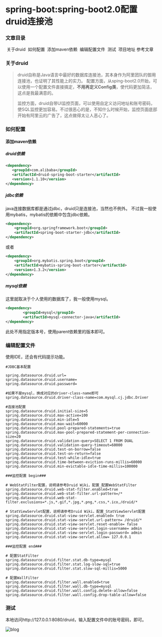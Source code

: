 # spring-boot:spring-boot2.0配置druid连接池

### 文章目录

​	关于druid
​	如何配置
​		添加maven依赖
​		编辑配置文件
​		测试
​	项目地址
​	参考文章

### 关于druid

> druid自称是Java语言中最好的数据库连接池，其本身作为阿里团队的御用连接池，也证明了其性能上的实力。
> 配置方面，从sping-boot2.0开始，可以使用一个配置文件直接搞定，**不用再定义Config类**，使代码更加简洁，这点是我最满意的。
>
> 监控方面，druid自带UI监控页面，可以使用自定义访问地址和账号密码，使SQL监控更加容易。不过很恶心的是，不知什么时候开始，监控页面底部开始有阿里云的广告了，这点做得太让人恶心了。



### 如何配置

#### 添加maven依赖

##### druid依赖

```xml
<dependency>
   <groupId>com.alibaba</groupId>
   <artifactId>druid-spring-boot-starter</artifactId>
   <version>1.1.10</version>
</dependency>
```

##### jdbc依赖

java连接数据库都是通过jdbc，druid只是连接池，当然也不例外。
不过我一般使用mybatis，mybatis的依赖中包含jdbc依赖。

```xml
<dependency>
    <groupId>org.springframework.boot</groupId>
    <artifactId>spring-boot-starter-jdbc</artifactId>
</dependency>
```

或者

```xml
<dependency>
    <groupId>org.mybatis.spring.boot</groupId>
    <artifactId>mybatis-spring-boot-starter</artifactId>
    <version>1.3.2</version>
</dependency>
```
##### mysql依赖

这里就取决于个人使用的数据库了，我一般使用mysql。

```xml
<dependency>
		<groupId>mysql</groupId>
		<artifactId>mysql-connector-java</artifactId>
</dependency>
```

此处不用指定版本号，使用parent依赖里的版本即可。

### 编辑配置文件

使用IDE，还会有代码提示功能。

```properties
#JDBC基本配置

spring.datasource.druid.url=
spring.datasource.druid.username=
spring.datasource.druid.password=

#如果不是mysql，换成对应的driver-class-name即可
spring.datasource.druid.driver-class-name=com.mysql.cj.jdbc.Driver

#连接池配置
spring.datasource.druid.initial-size=5
spring.datasource.druid.max-active=100
spring.datasource.druid.min-idle=5
spring.datasource.druid.max-wait=60000
spring.datasource.druid.pool-prepared-statements=true
spring.datasource.druid.max-pool-prepared-statement-per-connection-size=20
spring.datasource.druid.validation-query=SELECT 1 FROM DUAL
spring.datasource.druid.validation-query-timeout=60000
spring.datasource.druid.test-on-borrow=false
spring.datasource.druid.test-on-return=false
spring.datasource.druid.test-while-idle=true
spring.datasource.druid.time-between-eviction-runs-millis=60000
spring.datasource.druid.min-evictable-idle-time-millis=100000

###监控配置 begin###

# WebStatFilter配置，说明请参考Druid Wiki，配置_配置WebStatFilter
spring.datasource.druid.web-stat-filter.enabled=true
spring.datasource.druid.web-stat-filter.url-pattern=/*
spring.datasource.druid.web-stat-filter.exclusions=*.js,*.gif,*.jpg,*.png,*.css,*.ico,/druid/*

# StatViewServlet配置，说明请参考Druid Wiki，配置_StatViewServlet配置
spring.datasource.druid.stat-view-servlet.enabled= true
spring.datasource.druid.stat-view-servlet.url-pattern= /druid/*
spring.datasource.druid.stat-view-servlet.reset-enable= false
spring.datasource.druid.stat-view-servlet.login-username= admin
spring.datasource.druid.stat-view-servlet.login-password= admin
spring.datasource.druid.stat-view-servlet.allow= 127.0.0.1

###监控配置 end###

# 配置StatFilter
spring.datasource.druid.filter.stat.db-type=mysql
spring.datasource.druid.filter.stat.log-slow-sql=true
spring.datasource.druid.filter.stat.slow-sql-millis=5000

# 配置WallFilter
spring.datasource.druid.filter.wall.enabled=true
spring.datasource.druid.filter.wall.db-type=mysql
spring.datasource.druid.filter.wall.config.delete-allow=false
spring.datasource.druid.filter.wall.config.drop-table-allow=false
```

### 测试

本地访问http://127.0.0.1:8080/druid，输入配置文件中的账号密码，即可。

![blog](https://img-blog.csdnimg.cn/20181218000035383)